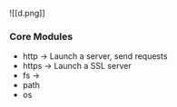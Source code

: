 
![[d.png]]

### Core Modules

- http -> Launch a server, send requests
- https -> Launch a SSL server
- fs -> 
- path
- os
